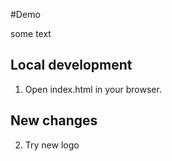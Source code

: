 #Demo

some text

## Local development

1. Open index.html in your browser.

## New changes

2. Try new logo
